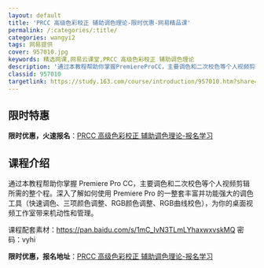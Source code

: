 ```yaml
---
layout: default
title: 'PRCC 高级色彩校正 辅助调色理论-限时优惠-网易精品课'
permalink: /:categories/:title/
categories: wangyi2
tags: 网易提供
cover: 957010.jpg
keywords: 精选网课,网易云课堂,PRCC 高级色彩校正 辅助调色理论
description: '通过本教程帮助你掌握PremiereProCC，主要调色和二次校色等个人视频剪辑所需的整个程。深入了解如何使用Premi'
classid: 957010
targetlink: https://study.163.com/course/introduction/957010.htm?share=1&shareId=1025206652&utm_campaign=share&utm_medium=iphoneShare&utm_source=&utm_u=1025206652
---
```


## 限时特惠

**限时优惠，火速报名**：[PRCC 高级色彩校正 辅助调色理论-报名学习](https://study.163.com/course/introduction/957010.htm?share=1&shareId=1025206652&utm_campaign=share&utm_medium=iphoneShare&utm_source=&utm_u=1025206652)

## 课程介绍

通过本教程帮助你掌握 Premiere Pro CC，主要调色和二次校色等个人视频剪辑所需的整个程。深入了解如何使用 Premiere Pro 的一整套丰富并功能强大的调色工具（快速调色、三项颜色调整、RGB颜色调整、RGB曲线校色），为你的桌面视频工作室带来机动性和管理。



课程配套素材：https://pan.baidu.com/s/1mC_IvN3TLmLYhaxwxvskMQ 密码：vyhi

**限时优惠，报名地址**：[PRCC 高级色彩校正 辅助调色理论-报名学习](https://study.163.com/course/introduction/957010.htm?share=1&shareId=1025206652&utm_campaign=share&utm_medium=iphoneShare&utm_source=&utm_u=1025206652)

